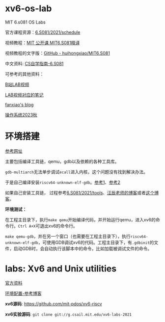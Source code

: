 # xv6-os-lab

MIT 6.s081 OS Labs

官方课程资源：[6.S081/2021/schedule](https://pdos.csail.mit.edu/6.S081/2021/schedule.html)

视频教程：[MIT 公开课 MIT6.S081精译](https://www.bilibili.com/video/BV1rS4y1n7y1/?spm_id_from=333.999.0.0&vd_source=5fc9d3a9044a95a2e4960e3b99616e6e)

视频教程的文字版：[GitHub - huihongxiao/MIT6.S081](https://github.com/huihongxiao/MIT6.S081)

中文资料: [CS自学指南-6.S081](https://csdiy.wiki/%E6%93%8D%E4%BD%9C%E7%B3%BB%E7%BB%9F/MIT6.S081/)

可参考的其他资料：

[B站LAB视频](https://space.bilibili.com/28086502/channel/collectiondetail?sid=674585)

[LAB视频对应的笔记](https://cactus-agenda-c84.notion.site/XV6-labs-2021-0894f931b3324edea30dca7826c01a97)

[fanxiao's blog](https://fanxiao.tech/)

[操作系统2023秋](http://hitsz-cslab.gitee.io/os-labs/)

# 环境搭建

[参考网址](https://pdos.csail.mit.edu/6.S081/2021/tools.html)

主要包括编译工具链，qemu，gdb以及依赖的各种工具库。

`gdb-multiarch`无法单步调试`ecall`进入内核，这个问题没有找到解决办法。

于是自己编译安装`riscv64-unknown-elf-gdb`。[参考1](https://zhuanlan.zhihu.com/p/638731320)、[参考2](http://rcore-os.cn/rCore-Tutorial-deploy/docs/pre-lab/gdb.html)

如果自己安装工具链， 过程参考[6.S081/2021/tools](https://pdos.csail.mit.edu/6.S081/2021/tools.html)、[汪辰老师的博客](https://gitee.com/aosp-riscv/working-group/blob/master/articles/20220721-riscv-gcc.md)或者[这个博客](https://zhuanlan.zhihu.com/p/72862396)。

**环境测试：**

在工程主目录下，执行`make qemu`开始编译代码，并开始运行qemu，进入xv6的命令行。`Ctrl A+X`可退出xv6的命令行。

`make qemu-gdb`，并在另一个窗口（也需要在工程主目录下），执行`riscv64-unknown-elf-gdb`，可使用GDB调试xv6的代码。工程主目录下，有`.gdbinit`的文件，启动GDB时，会自动执行该脚本中的命令，比如加载被调试文件的命令。

# labs: Xv6 and Unix utilities

[官方资料](https://pdos.csail.mit.edu/6.S081/2021/labs/util.html)

[环境配置-参考博客](https://zhuanlan.zhihu.com/p/428502480)

**xv6源码**: https://github.com/mit-pdos/xv6-riscv

**xv6实验源码**: `git clone git://g.csail.mit.edu/xv6-labs-2021`
